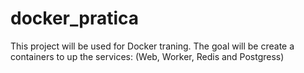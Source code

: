 # docker_pratica

This project will be used for Docker traning. The goal will be create a containers to up the services: (Web, Worker, Redis and Postgress)